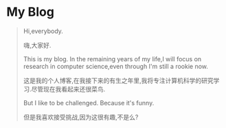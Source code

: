 My Blog
=======

> Hi,everybody.
>
> 嗨,大家好.
>
> This is my blog. In the remaining years of my life,I will focus on research in computer science,even through I'm still a rookie now.
>
> 这是我的个人博客,在我接下来的有生之年里,我将专注计算机科学的研究学习.尽管现在我看起来还很菜鸟.
>
> But I like to be challenged. Because it's funny.
>
> 但是我喜欢接受挑战,因为这很有趣,不是么?
>
